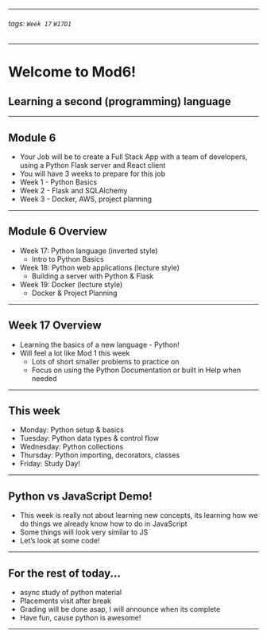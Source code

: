 <style>
    .present {
        text-align: left;
    }
</style>

---

###### tags: `Week 17` `W17D1`

---

# Welcome to Mod6!
## Learning a second (programming) language


---

## Module 6
- Your Job will be to create a Full Stack App with a team of developers, using a Python Flask server and React client
- You will have 3 weeks to prepare for this job
- Week 1 - Python Basics
- Week 2 - Flask and SQLAlchemy
- Week 3 - Docker, AWS, project planning


---

## Module 6 Overview
- Week 17: Python language (inverted style)
    - Intro to Python Basics
- Week 18: Python web applications (lecture style)
    - Building a server with Python & Flask
- Week 19: Docker (lecture style)
    - Docker & Project Planning

---


## Week 17 Overview

- Learning the basics of a new language - Python!
- Will feel a lot like Mod 1 this week
    - Lots of short smaller problems to practice on
    - Focus on using the Python Documentation or built in Help when needed


---

## This week
- Monday: Python setup & basics
- Tuesday: Python data types & control flow
- Wednesday: Python collections 
- Thursday: Python importing, decorators, classes
- Friday: Study Day!


---

## Python vs JavaScript Demo!
- This week is really not about learning new concepts, its learning how we do things we already know how to do in JavaScript
- Some things will look very similar to JS
- Let’s look at some code!


---


## For the rest of today...

- async study of python material
- Placements visit after break
- Grading will be done asap, I will announce when its complete
- Have fun, cause python is awesome!





---
